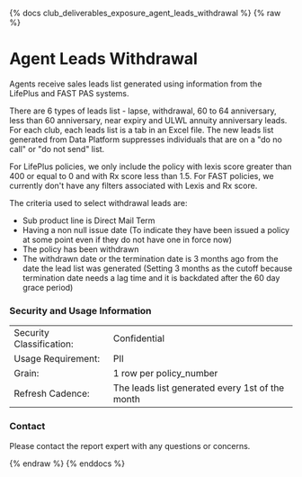 {% docs club_deliverables_exposure_agent_leads_withdrawal %}
{% raw %}

# Agent Leads Withdrawal
Agents receive sales leads list generated using information from the LifePlus and FAST PAS systems.

There are 6 types of leads list - lapse, withdrawal, 60 to 64 anniversary, less than 60 anniversary,
near expiry and ULWL annuity anniversary leads. For each club, each leads list is a tab in an Excel 
file. The new leads list generated from Data Platform suppresses individuals that are on a "do no 
call" or "do not send" list. 

For LifePlus policies, we only include the policy with lexis score greater than 400 or equal to 0
and with Rx score less than 1.5. For FAST policies, we currently don't have any filters associated 
with Lexis and Rx score.

The criteria used to select withdrawal leads are:
- Sub product line is Direct Mail Term
- Having a non null issue date (To indicate they have been issued a policy at some point even if
  they do not have one in force now)
- The policy has been withdrawn
- The withdrawn date or the termination date is 3 months ago from the date the lead list was
  generated (Setting 3 months as the cutoff because termination date needs a lag time and it is 
  backdated after the 60 day grace period)

### Security and Usage Information
|     |                                                               |
| --- |---------------------------------------------------------------|
| Security Classification: | Confidential                                                  |
| Usage Requirement:       | PII                                                           |
| Grain:                   | 1 row per policy_number                                       |
| Refresh Cadence:         | The leads list generated every 1st of the month               |

### Contact
Please contact the report expert with any questions or concerns.

{% endraw %}
{% enddocs %}